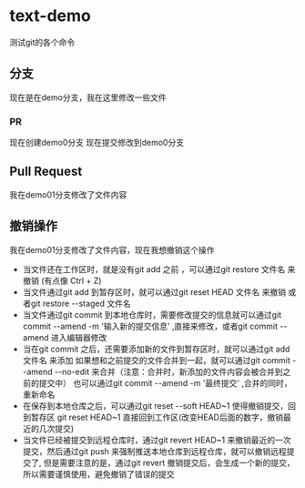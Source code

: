 # text-demo
测试git的各个命令

## 分支
现在是在demo分支，我在这里修改一些文件

### PR
现在创建demo0分支
现在提交修改到demo0分支

## Pull Request
我在demo01分支修改了文件内容

## 撤销操作
我在demo01分支修改了文件内容，现在我想撤销这个操作
  - 当文件还在工作区时，就是没有git add 之前 ，可以通过git restore 文件名 来撤销 (有点像 Ctrl + Z)
  - 当文件通过git add 到暂存区时，就可以通过git reset HEAD 文件名 来撤销 或者git restore --staged 文件名
  - 当文件通过git commit 到本地仓库时，需要修改提交的信息就可以通过git commit --amend -m '输入新的提交信息' ,直接来修改，或者git commit --amend 进入编辑器修改
  - 当在git commit 之后，还需要添加新的文件到暂存区时，就可以通过git add 文件名 来添加 
  如果想和之前提交的文件合并到一起，就可以通过git commit --amend --no-edit 来合并（注意：合并时，新添加的文件内容会被合并到之前的提交中）
  也可以通过git commit --amend -m '最终提交' ,合并的同时，重新命名 
  - 在保存到本地仓库之后，可以通过git reset --soft HEAD~1 使得撤销提交，回到暂存区 git reset HEAD~1 直接回到工作区(改变HEAD后面的数字，撤销最近的几次提交)
  - 当文件已经被提交到远程仓库时，通过git revert HEAD~1 来撤销最近的一次提交，然后通过git push 来强制推送本地仓库到远程仓库，就可以撤销远程提交了,
    但是需要注意的是，通过git revert 撤销提交后，会生成一个新的提交，所以需要谨慎使用，避免撤销了错误的提交